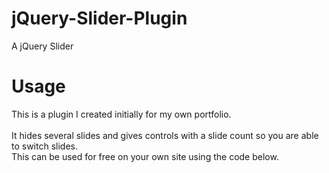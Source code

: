 # jQuery-Slider-Plugin
A jQuery Slider

# Usage
<div class="demo">
   <div>This is a plugin I created initially for my own portfolio. </br></br> It hides several slides and gives controls with a slide count so you are able to switch slides.
   </div>
   <div>This can be used for free on your own site using the code below.
   </div>  
</div> 

<script src="https://plugins.chris-shaw.com/slider/slider.js"></script>

<script>
$(function(){ 		   
	$('.demo').slider();
});
</script>
